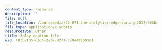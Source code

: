 ```yaml
---
content_type: resource
description: ''
file: null
file_location: /coursemedia/15-071-the-analytics-edge-spring-2017/f03bc135d6d62a0c32ffcc0d41269181_dDHsLmwd9No.srt
file_type: application/x-subrip
resourcetype: Other
title: 3play caption file
uid: f03bc135-d6d6-2a0c-32ff-cc0d41269181
---
```

